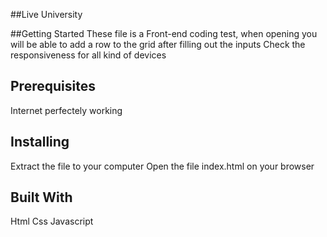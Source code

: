 ##Live University

##Getting Started
These file is a Front-end coding test, when opening you will be able to add a row to the grid after filling out the inputs 
Check the responsiveness for all kind of devices

## Prerequisites
Internet perfectely working

## Installing
Extract the file to your computer
Open the file index.html on your browser

## Built With
Html
Css
Javascript